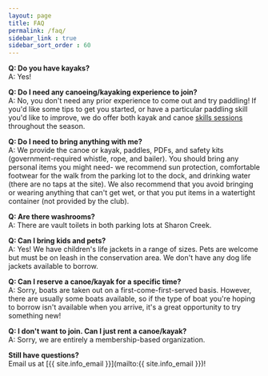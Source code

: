 ```yaml
---
layout: page
title: FAQ
permalink: /faq/
sidebar_link : true
sidebar_sort_order : 60
---
```


**Q: Do you have kayaks?**  
A: Yes!

**Q: Do I need any canoeing/kayaking experience to join?**  
A: No, you don't need any prior experience to come out and try paddling! If you'd like some tips to get you started, or have a particular paddling skill you'd like to improve, we do offer both kayak and canoe [skills sessions](/learn-to-paddle/) throughout the season.

**Q: Do I need to bring anything with me?**  
A: We provide the canoe or kayak, paddles, PDFs, and safety kits (government-required whistle, rope, and bailer). You should bring any personal items you might need- we recommend sun protection, comfortable footwear for the walk from the parking lot to the dock, and drinking water (there are no taps at the site). We also recommend that you avoid bringing or wearing anything that can't get wet, or that you put items in a watertight container (not provided by the club).

**Q: Are there washrooms?**  
A: There are vault toilets in both parking lots at Sharon Creek.

**Q: Can I bring kids and pets?**  
A: Yes! We have children's life jackets in a range of sizes. Pets are welcome but must be on leash in the conservation area. We don't have any dog life jackets available to borrow.

**Q: Can I reserve a canoe/kayak for a specific time?**  
A: Sorry, boats are taken out on a first-come-first-served basis. However, there are usually some boats available, so if the type of boat you're hoping to borrow isn't available when you arrive, it's a great opportunity to try something new!

**Q: I don't want to join. Can I just rent a canoe/kayak?**  
A: Sorry, we are entirely a membership-based organization.

**Still have questions?**  
Email us at [{{ site.info_email }}](mailto:{{ site.info_email }})!